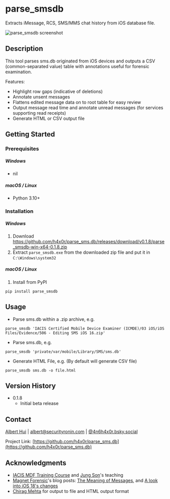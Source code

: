 # parse_smsdb

Extracts iMessage, RCS, SMS/MMS chat history from iOS database file.

![parse_smsdb screenshot](https://raw.githubusercontent.com/h4x0r/parse_sms.db/refs/heads/main/screenshot.png)

## Description

This tool parses sms.db originated from iOS devices and outputs a CSV (common-separated value) table with annotations useful for forensic examination.

Features:
- Highlight row gaps (indicative of deletions)
- Annotate unsent messages
- Flattens edited message data on to root table for easy review
- Output message read time and annotate unread messages (for services supporting read receipts)
- Generate HTML or CSV output file

## Getting Started

### Prerequisites

##### Windows
* nil

##### macOS / Linux
* Python 3.10+

### Installation

##### Windows
1. Download https://github.com/h4x0r/parse_sms.db/releases/download/v0.1.8/parse_smsdb-win-x64-0.1.8.zip
2. Extract ```parse_smsdb.exe``` from the downloaded zip file and put it in ```C:\Windows\system32```

##### macOS / Linux
1. Install from PyPI
```
pip install parse_smsdb
```

## Usage

* Parse sms.db within a .zip archive, e.g.
```
parse_smsdb 'IACIS Certified Mobile Device Examiner (ICMDE)/03 iOS/iOS Files/Evidence/506 - Editing SMS iOS 16.zip'
```

* Parse sms.db, e.g.
```
parse_smsdb 'private/var/mobile/Library/SMS/sms.db'
```

* Generate HTML File, e.g. (By default will generate CSV file)
```
parse_smsdb sms.db -o file.html
```

## Version History

* 0.1.8
	* Initial beta release

## Contact

[Albert Hui](https://www.linkedin.com/in/alberthui) | [albert@securityronin.com](mailto:albert@securityronin.com) | [@4n6h4x0r.bsky.social](https://bsky.app/profile/4n6h4x0r.bsky.social)

Project Link: [https://github.com/h4x0r/parse_sms.db](https://github.com/h4x0r/parse_sms.db)

## Acknowledgments

* [IACIS MDF Training Course](https://www.iacis.com/training/mobile-device-forensics/) and [Jung Son](https://www.linkedin.com/in/jungson/)'s teaching
* [Magnet Forensic](https://www.magnetforensics.com/)'s blog posts: [The Meaning of Messages](https://www.magnetforensics.com/blog/the-meaning-of-messages/), and [A look into iOS 18's changes](https://www.magnetforensics.com/blog/a-look-into-ios-18s-changes/)
* [Chirag Mehta](https://github.com/Hades595) for output to file and HTML output format